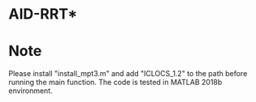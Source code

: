# AID-RRT*
# Note
Please install "install_mpt3.m" and add "ICLOCS_1.2" to the path before running the main function.
The code is tested in MATLAB 2018b environment.

